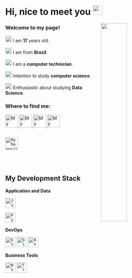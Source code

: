 # Hi, nice to meet you <img width="30" src="https://emojis.slackmojis.com/emojis/images/1597320283/10003/catjam.gif?1597320283" />

<img align="right" width="40%" src="https://media.giphy.com/media/WoLflWo2k1iZyeVYad/giphy.gif" />


### Welcome to my page!
<img width="20" src="https://www.flaticon.com/svg/vstatic/svg/388/388250.svg?token=exp=1617889230~hmac=1b8bee07233caee2a17bbed881c8a2ad"/>
I am <b>17</b> years old.

>
<img width="20" src="https://www.flaticon.com/svg/vstatic/svg/478/478995.svg?token=exp=1617888756~hmac=6cfdb6ec77ae91c56e506d49cc5a605c"/>
I am from <b>Brazil</b>.

>
<img width="20" src="https://www.flaticon.com/svg/vstatic/svg/413/413837.svg?token=exp=1617890262~hmac=4a58de236eea606ebd7672ba8b093461" />
I am a <b>computer technician</b>.

>
<img width="20" src="https://www.flaticon.com/svg/vstatic/svg/511/511870.svg?token=exp=1617890666~hmac=a465bfa768dcfb6a5f105ce3d66f16b7" />
Intention to study <b>computer science</b>.

>
<img width="20" src="https://www.flaticon.com/svg/vstatic/svg/372/372349.svg?token=exp=1617889809~hmac=e8a88f8482e37c34a4b7b2dbecf24fd0" />
Enthusiastic about studying <b>Data Science</b>.

<br/>

### Where to find me:

<a href="https://www.linkedin.com/in/savio-vianna-217705201/">
  <img alt="My linkedin" width="40" src="https://www.flaticon.com/svg/vstatic/svg/372/372399.svg?token=exp=1617891078~hmac=5629640c700fcce4f14c4c178fa783b3" />
</a>

<a href="http://t.me/savio_DS">
  <img alt="My Telegram" width="40" src="https://www.flaticon.com/svg/vstatic/svg/372/372410.svg?token=exp=1617891264~hmac=16d9de306ae7fe5e73b41de0d0ac3322" />
</a>

<a href="mailto:savioviannads@gmail.com">
  <img alt="My Contact" width="40" src="https://www.flaticon.com/svg/vstatic/svg/372/372392.svg?token=exp=1617891257~hmac=c104d3a49fdd78fd3719845f61a535ec" />
</a>

<a href="https://www.youtube.com/channel/UCd0__YGlMvo5nHm7GbYGenQ/featured">
  <img alt="My Channel" width="40" src="https://www.flaticon.com/svg/vstatic/svg/372/372420.svg?token=exp=1617891257~hmac=16a7d3ce1eb234dbe167f11c5052a85d" />
</a>

<code><a href="https://github.com/saviovianna?tab=repositories">
  <img alt="My Repositories" width="40" src="https://www.flaticon.com/svg/vstatic/svg/372/372374.svg?token=exp=1617892166~hmac=ad94286eb899e88457312d7d49274ec7" />
</a></code>

<br/><br/>

## My Development Stack

**Application and Data**

<code><img height="32" src="https://emojis.slackmojis.com/emojis/images/1568670853/6418/jupyter.png?1568670853" alt="Jupyter Notebook"/></code>

<code><img height="32" src="https://emojis.slackmojis.com/emojis/images/1450319444/32/python.png?1450319444" alt="Python"/></code>

**DevOps**

<code><img height="32" src="https://emojis.slackmojis.com/emojis/images/1450822151/257/github.png?1450822151" alt="GitHub"/></code>
<code><img height="32" src="https://emojis.slackmojis.com/emojis/images/1501021339/341/git.png?1501021339" alt="Git"/></code>
<code><img height="32" src="https://external-content.duckduckgo.com/iu/?u=https%3A%2F%2Fwww.nicepng.com%2Fpng%2Fdetail%2F85-851058_anaconda-icon-anaconda-python-icon.png&f=1&nofb=1" alt="Anaconda"/></code>

**Business Tools**

<code><img height="32" src="https://cdn.iconscout.com/icon/free/png-512/notion-1693557-1442598.png" alt="Notion"/></code>
<code><img height="32" src="https://cdn.iconscout.com/icon/free/png-512/trello-6-569395.png" alt="Trello"/></code>
